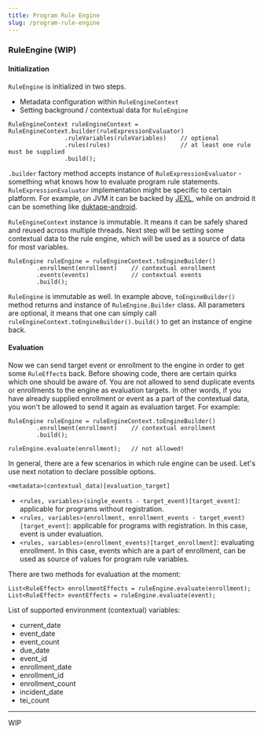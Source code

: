 ```yaml
---
title: Program Rule Engine
slug: /program-rule-engine
---
```


### RuleEngine (WIP)  

#### Initialization
`RuleEngine` is initialized in two steps.
 - Metadata configuration within `RuleEngineContext`
 - Setting background / contextual data for `RuleEngine`

```
RuleEngineContext ruleEngineContext = RuleEngineContext.builder(ruleExpressionEvaluator)
                .ruleVariables(ruleVariables)    // optional
                .rules(rules)                    // at least one rule must be supplied
                .build();
```

`.builder` factory method accepts instance of `RuleExpressionEvaluator` - something what knows how to evaluate program rule statements. `RuleExpressionEvaluator` implementation might be specific to certain platform. For example, on JVM it can be backed by [JEXL](http://commons.apache.org/proper/commons-jexl/), while on android it can be something like [duktape-android](https://github.com/square/duktape-android.git).

`RuleEngineContext` instance is immutable. It means it can be safely shared and reused across multiple threads. Next step will be setting some contextual data to the rule engine, which will be used as a source of data for most variables.

```
RuleEngine ruleEngine = ruleEngineContext.toEngineBuilder()
        .enrollment(enrollment)    // contextual enrollment
        .events(events)            // contextual events
        .build();
```

`RuleEngine` is immutable as well. In example above, `toEngineBuilder()` method returns and instance of `RuleEngine.Builder` class. All parameters are optional, it means that one can simply call `ruleEngineContext.toEngineBuilder().build()` to get an instance of engine back.

#### Evaluation
Now we can send target event or enrollment to the engine in order to get some `RuleEffect`s back. Before showing code, there are certain quirks which one should be aware of. You are not allowed to send duplicate events or enrollments to the engine as evaluation targets. In other words, if you have already supplied enrollment or event as a part of the contextual data, you won't be allowed to send it again as evaluation target. For example:

```
RuleEngine ruleEngine = ruleEngineContext.toEngineBuilder()
        .enrollment(enrollment)    // contextual enrollment        
        .build();

ruleEngine.evaluate(enrollment);   // not allowed!        
```

In general, there are a few scenarios in which rule engine can be used. Let's use next notation to declare possible options.

`<metadata>(contextual_data)[evaluation_target]`

- `<rules, variables>(single_events - target_event)[target_event]`: applicable for programs without registration.
- `<rules, variables>(enrollment, enrollment_events - target_event)[target_event]`: applicable for programs with registration. In this case, event is under evaluation.
- `<rules, variables>(enrollment_events)[target_enrollment]`: evaluating enrollment. In this case, events which are a part of enrollment, can be used as source of values for program rule variables.  

There are two methods for evaluation at the moment:
```
List<RuleEffect> enrollmentEffects = ruleEngine.evaluate(enrollment);
List<RuleEffect> eventEffects = ruleEngine.evaluate(event);
```

List of supported environment (contextual) variables:
 - current_date
 - event_date
 - event_count
 - due_date
 - event_id
 - enrollment_date
 - enrollment_id
 - enrollment_count
 - incident_date
 - tei_count  

---
WIP
